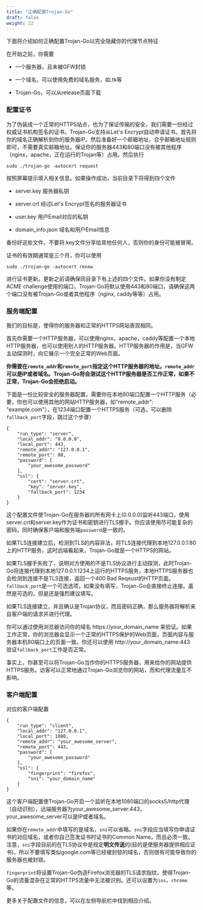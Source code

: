 ```yaml
---
title: "正确配置Trojan-Go"
draft: false
weight: 22
---
```


下面将介绍如何正确配置Trojan-Go以完全隐藏你的代理节点特征

在开始之前，你需要

- 一个服务器，且未被GFW封锁

- 一个域名，可以使用免费的域名服务，如.tk等

- Trojan-Go，可以从release页面下载

### 配置证书

为了伪装成一个正常的HTTPS站点，也为了保证传输的安全，我们需要一份经过权威证书机构签名的证书。Trojan-Go支持从Let's Encrypt自动申请证书。首先将你的域名正确解析到你的服务器IP。然后准备好一个邮箱地址，合乎邮箱地址规则即可，不需要真实邮箱地址。保证你的服务器443和80端口没有被其他程序（nginx，apache，正在运行的Trojan等）占用。然后执行

```
sudo ./trojan-go -autocert request
```

按照屏幕提示填入相关信息。如果操作成功，当前目录下将得到四个文件

- server.key 服务器私钥

- server.crt 经过Let's Encrypt签名的服务器证书

- user.key 用户Email对应的私钥

- domain_info.json 域名和用户Email信息

备份好这些文件，不要将.key文件分享给其他任何人，否则你的身份可能被冒用。

证书的有效期通常是三个月，你可以使用


```
sudo ./trojan-go -autocert renew
```

进行证书更新。更新之前请确保同目录下有上述的四个文件。如果你没有制定ACME challenge使用的端口，Trojan-Go将默认使用443和80端口，请确保这两个端口没有被Trojan-Go或者其他程序（nginx, caddy等等）占用。

### 服务端配置

我们的目标是，使得你的服务器和正常的HTTPS网站表现相同。

首先你需要一个HTTP服务器，可以使用nginx，apache，caddy等配置一个本地HTTP服务器，也可以使用别人的HTTP服务器。HTTP服务器的作用是，当GFW主动探测时，向它展示一个完全正常的Web页面。

**你需要在```remote_addr```和```remote_port```指定这个HTTP服务器的地址。```remote_addr```可以是IP或者域名。Trojan-Go将会测试这个HTTP服务器是否工作正常，如果不正常，Trojan-Go会拒绝启动。**

下面是一份比较安全的服务器配置，需要你在本地80端口配置一个HTTP服务（必要，你也可以使用其他的网站HTTP服务器，如"remote_addr": "example.com"），在1234端口配置一个HTTPS服务（可选，可以删除```fallback_port```字段，跳过这个步骤）

```
{
    "run_type": "server",
    "local_addr": "0.0.0.0",
    "local_port": 443,
    "remote_addr": "127.0.0.1",
    "remote_port": 80,
    "password": [
        "your_awesome_password"
    ],
    "ssl": {
        "cert": "server.crt",
        "key": "server.key",
        "fallback_port": 1234
    }
}
```

这个配置文件使Trojan-Go在服务器的所有网卡上(0.0.0.0)监听443端口，使用server.crt和server.key作为证书和密钥进行TLS握手。你应该使用尽可能复杂的密码，同时确保客户端和服务端```password```是一致的。

如果TLS连接建立后，检测到TLS的内容非法，将TLS连接代理到本地127.0.0.1:80上的HTTP服务，这时远端看起来，Trojan-Go就是一个HTTPS的网站。

如果TLS握手失败了，说明对方使用的不是TLS协议进行主动探测，此时Trojan-Go将连接代理到本地127.0.0.1:1234上运行的HTTPS服务，本地HTTPS服务器也会检测到连接不是TLS连接，返回一个400 Bad Reqeust的HTTP页面。```fallback_port```是一个可选选项，如果没有填写，Trojan-Go会直接终止连接。虽然是可选的，但是还是强烈建议填写。

如果TLS连接建立，并且确认是Trojan协议，而且密码正确，那么服务器将解析来自客户端的请求并进行代理。

你可以通过使用浏览器访问你的域名 https://your_domain_name 来验证。如果工作正常，你的浏览器会显示一个正常的HTTPS保护的Web页面，页面内容与服务器本机80端口上的页面一致。你还可以使用 http://your_domain_name:443 验证```fallback_port```工作是否正常。

事实上，你甚至可以将Trojan-Go当作你的HTTPS服务器，用来给你的网站提供HTTPS服务。访客可以正常地通过Trojan-Go浏览你的网站，而和代理流量互不影响。

### 客户端配置

对应的客户端配置

```
{
    "run_type": "client",
    "local_addr": "127.0.0.1",
    "local_port": 1080,
    "remote_addr": "your_awesome_server",
    "remote_port": 443,
    "password": [
        "your_awesome_password"
    ],
    "ssl": {
        "fingerprint": "firefox",
        "sni": "your_domain_name"
    }
}
```

这个客户端配置使Trojan-Go开启一个监听在本地1080端口的socks5/http代理（自动识别），远端服务器为your_awesome_server:443，your_awesome_server可以是IP或者域名。

如果你在```remote_addr```中填写的是域名，```sni```可以省略。```sni```字段应当填写你申请证书的对应域名，或者你自己签发证书时证书的Common Name，而且必须一致。注意，```sni```字段目前的在TLS协议中是规定**明文传送**的(目的是使服务器提供相应证书)，所以不要填写类似google.com等已经被封锁的域名，否则很有可能导致你的服务器也被封锁。

```fingerprint```将设置Trojan-Go伪造Firefox浏览器的TLS请求指纹，使得Trojan-Go的流量混杂在正常的HTTPS流量中无法被识别。还可以设置为```ios```，```chrome```等。

更多关于配置文件的信息，可以在左侧导航栏中找到相应介绍。
